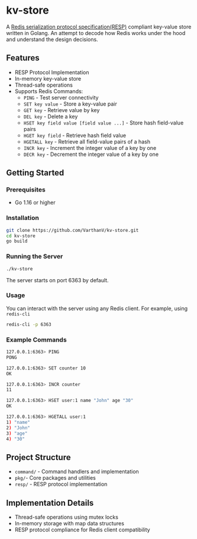 # kv-store

A [Redis serialization protocol specification(RESP)](https://redis.io/docs/latest/develop/reference/protocol-spec/) compliant key-value store written in Golang. An attempt to decode how Redis works under the hood and understand the design decisions.

## Features

- RESP Protocol Implementation
- In-memory key-value store
- Thread-safe operations
- Supports Redis Commands:
  - `PING` - Test server connectivity
  - `SET key value` - Store a key-value pair
  - `GET key` - Retrieve value by key
  - `DEL key` - Delete a key
  - `HSET key field value [field value ...]` - Store hash field-value pairs
  - `HGET key field` - Retrieve hash field value
  - `HGETALL key` - Retrieve all field-value pairs of a hash
  - `INCR key` - Increment the integer value of a key by one
  - `DECR key` - Decrement the integer value of a key by one

## Getting Started

### Prerequisites

- Go 1.16 or higher

### Installation

```bash
git clone https://github.com/VarthanV/kv-store.git
cd kv-store
go build
```

### Running the Server
```bash
./kv-store
```
The server starts on port 6363 by default.


### Usage
You can interact with the server using any Redis client. For example, using ``redis-cli ``

```bash
redis-cli -p 6363
```
### Example Commands
```bash
127.0.0.1:6363> PING
PONG

127.0.0.1:6363> SET counter 10
OK

127.0.0.1:6363> INCR counter
11

127.0.0.1:6363> HSET user:1 name "John" age "30"
OK

127.0.0.1:6363> HGETALL user:1
1) "name"
2) "John"
3) "age"
4) "30"
```

## Project Structure
- ``command/`` - Command handlers and implementation
- ``pkg/``- Core packages and utilities
- ``resp/`` - RESP protocol implementation

## Implementation Details
- Thread-safe operations using mutex locks
- In-memory storage with map data structures
- RESP protocol compliance for Redis client compatibility